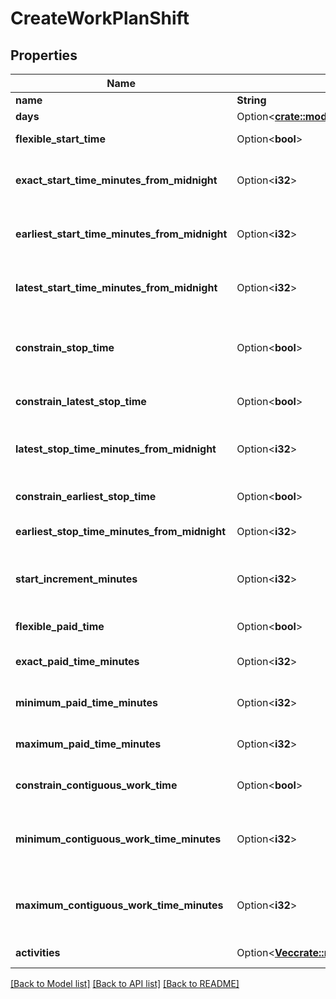 # CreateWorkPlanShift

## Properties

Name | Type | Description | Notes
------------ | ------------- | ------------- | -------------
**name** | **String** | Name of the shift | 
**days** | Option<[**crate::models::SetWrapperDayOfWeek**](SetWrapperDayOfWeek.md)> |  | [optional]
**flexible_start_time** | Option<**bool**> | Whether the start time of the shift is flexible | [optional]
**exact_start_time_minutes_from_midnight** | Option<**i32**> | Exact start time of the shift defined as offset minutes from midnight. Used if flexibleStartTime == false | [optional]
**earliest_start_time_minutes_from_midnight** | Option<**i32**> | Earliest start time of the shift defined as offset minutes from midnight. Used if flexibleStartTime == true | [optional]
**latest_start_time_minutes_from_midnight** | Option<**i32**> | Latest start time of the shift defined as offset minutes from midnight. Used if flexibleStartTime == true | [optional]
**constrain_stop_time** | Option<**bool**> | Whether the latest stop time constraint for the shift is enabled.  Deprecated, use constrainLatestStopTime instead | [optional]
**constrain_latest_stop_time** | Option<**bool**> | Whether the latest stop time constraint for the shift is enabled | [optional]
**latest_stop_time_minutes_from_midnight** | Option<**i32**> | Latest stop time of the shift defined as offset minutes from midnight. Used if constrainStopTime == true | [optional]
**constrain_earliest_stop_time** | Option<**bool**> | Whether the earliest stop time constraint for the shift is enabled | [optional]
**earliest_stop_time_minutes_from_midnight** | Option<**i32**> | This is the earliest time a shift can end | [optional]
**start_increment_minutes** | Option<**i32**> | Increment in offset minutes that would contribute to different possible start times for the shift. Used if flexibleStartTime == true | [optional]
**flexible_paid_time** | Option<**bool**> | Whether the paid time setting for the shift is flexible | [optional]
**exact_paid_time_minutes** | Option<**i32**> | Exact paid time in minutes configured for the shift. Used if flexiblePaidTime == false | [optional]
**minimum_paid_time_minutes** | Option<**i32**> | Minimum paid time in minutes configured for the shift. Used if flexiblePaidTime == true | [optional]
**maximum_paid_time_minutes** | Option<**i32**> | Maximum paid time in minutes configured for the shift. Used if flexiblePaidTime == true | [optional]
**constrain_contiguous_work_time** | Option<**bool**> | Whether the contiguous time constraint for the shift is enabled | [optional]
**minimum_contiguous_work_time_minutes** | Option<**i32**> | Minimum contiguous time in minutes configured for the shift. Used if constrainContiguousWorkTime == true | [optional]
**maximum_contiguous_work_time_minutes** | Option<**i32**> | Maximum contiguous time in minutes configured for the shift. Used if constrainContiguousWorkTime == true | [optional]
**activities** | Option<[**Vec<crate::models::CreateWorkPlanActivity>**](CreateWorkPlanActivity.md)> | Activities configured for this shift | [optional]

[[Back to Model list]](../README.md#documentation-for-models) [[Back to API list]](../README.md#documentation-for-api-endpoints) [[Back to README]](../README.md)


